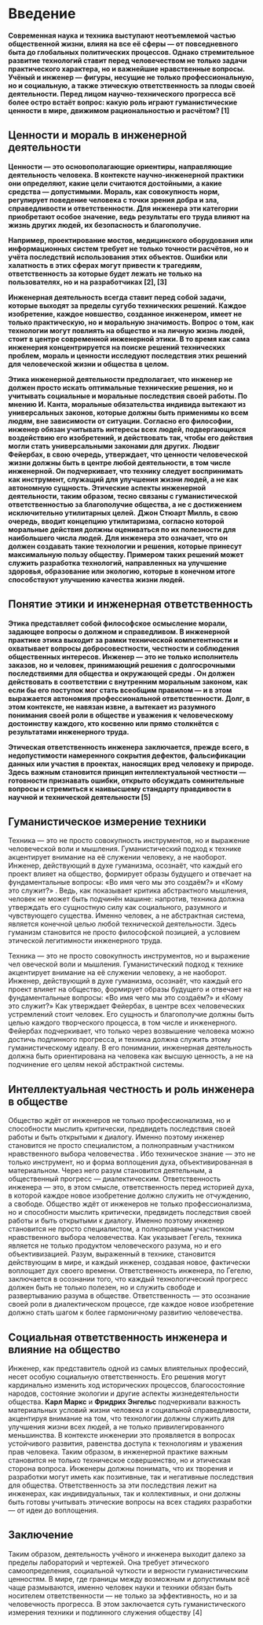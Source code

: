 # Введение

**Современная наука и техника выступают неотъемлемой частью общественной жизни, влияя на все её сферы — от повседневного быта до глобальных политических процессов. Однако стремительное развитие технологий ставит перед человечеством не только задачи практического характера, но и важнейшие нравственные вопросы. Учёный и инженер — фигуры, несущие не только профессиональную, но и социальную, а также этическую ответственность за плоды своей деятельности. Перед лицом научно-технического прогресса всё более остро встаёт вопрос: какую роль играют гуманистические ценности в мире, движимом рациональностью и расчётом? <!-- ВСТАВКА -->[1]<!-- /ВСТАВКА -->**

## **Ценности и мораль в инженерной деятельности**

**Ценности — это основополагающие ориентиры, направляющие деятельность человека. В контексте научно-инженерной практики они определяют, какие цели считаются достойными, а какие средства — допустимыми. Мораль, как совокупность норм, регулирует поведение человека с точки зрения добра и зла, справедливости и ответственности. Для инженера эти категории приобретают особое значение, ведь результаты его труда влияют на жизнь других людей, их безопасность и благополучие.**

**Например, проектирование мостов, медицинского оборудования или информационных систем требует не только точности расчётов, но и учёта последствий использования этих объектов. Ошибки или халатность в этих сферах могут привести к трагедиям, ответственность за которые будет лежать не только на пользователях, но и на разработчиках <!-- ВСТАВКА -->[2], [3]<!-- /ВСТАВКА -->**

**Инженерная деятельность всегда ставит перед собой задачи, которые выходят за пределы сугубо технических решений. Каждое изобретение, каждое новшество, созданное инженером, имеет не только практическую, но и моральную значимость. Вопрос о том, как технологии могут повлиять на общество и на личную жизнь людей, стоит в центре современной инженерной этики. В то время как сама инженерия концентрируется на поиске решений технических проблем, мораль и ценности исследуют последствия этих решений для человеческой жизни и общества в целом.**

**Этика инженерной деятельности предполагает, что инженер не должен просто искать оптимальные технические решения, но и учитывать социальные и моральные последствия своей работы. По мнению И. Канта, моральные обязательства индивида вытекают из универсальных законов, которые должны быть применимы ко всем людям, вне зависимости от ситуации. Согласно его философии, инженер обязан учитывать интересы всех людей, подвергающихся воздействию его изобретений, и действовать так, чтобы его действия могли стать универсальными законами для других.**
**Людвиг Фейербах, в свою очередь, утверждает, что ценности человеческой жизни должны быть в центре любой деятельности, в том числе инженерной. Он подчеркивает, что технику следует воспринимать как инструмент, служащий для улучшения жизни людей, а не как автономную сущность. Этические аспекты инженерной деятельности, таким образом, тесно связаны с гуманистической ответственностью за благополучие общества, а не с достижением исключительно утилитарных целей.**
**Джон Стюарт Милль, в свою очередь, вводит концепцию утилитаризма, согласно которой моральные действия должны оцениваться по их полезности для наибольшего числа людей. Для инженера это означает, что он должен создавать такие технологии и решения, которые принесут максимальную пользу обществу. Примером таких решений может служить разработка технологий, направленных на улучшение здоровья, образование или экологию, которые в конечном итоге способствуют улучшению качества жизни людей.**

## Понятие этики и инженерная ответственность

**Этика представляет собой философское осмысление морали, задающее вопросы о должном и справедливом. В инженерной практике этика выходит за рамки технической компетентности и охватывает вопросы добросовестности, честности и соблюдения общественных интересов. Инженер — это не только исполнитель заказов, но и человек, принимающий решения с долгосрочными последствиями для общества и окружающей среды <!-- ВСТАВКА -->. Он должен действовать в соответствии с внутренним моральным законом, как если бы его поступок мог стать всеобщим правилом — и в этом выражается автономия профессиональной ответственности. Долг, в этом контексте, не навязан извне, а вытекает из разумного понимания своей роли в обществе и уважения к человеческому достоинству каждого, кто косвенно или прямо столкнётся с результатами инженерного труда<!-- /ВСТАВКА -->.**


**Этическая ответственность инженера заключается, прежде всего, в недопустимости намеренного сокрытия дефектов, фальсификации данных или участия в проектах, наносящих вред человеку и природе. Здесь важным становится принцип интеллектуальной честности — готовности признавать ошибки, открыто обсуждать сомнительные вопросы и стремиться к наивысшему стандарту правдивости в научной и технической деятельности <!-- ВСТАВКА -->[5]<!-- /ВСТАВКА -->**




## Гуманистическое измерение техники

Техника — это не просто совокупность инструментов, но и выражение человеческой воли и мышления. Гуманистический подход к технике акцентирует внимание на её служении человеку, а не наоборот. Инженер, действующий в духе гуманизма, осознаёт, что каждый его проект влияет на общество, формирует образы будущего и отвечает на фундаментальные вопросы: «Во имя чего мы это создаём?» и «Кому это служит?» <!-- ВСТАВКА -->. Ведь, как показывает критика абстрактного мышления, человек не может быть подчинён машине: напротив, техника должна утверждать его сущностную силу как социального, разумного и чувствующего существа. Именно человек, а не абстрактная система, является конечной целью любой технической деятельности. Здесь гуманизм становится не просто философской позицией, а условием этической легитимности инженерного труда<!-- /ВСТАВКА -->.

Техника — это не просто совокупность инструментов, но и выражение чел овеческой воли и мышления. Гуманистический подход к технике акцентирует внимание на её служении человеку, а не наоборот. Инженер, действующий в духе гуманизма, осознаёт, что каждый его проект влияет на общество, формирует образы будущего и отвечает на фундаментальные вопросы: «Во имя чего мы это создаём?» и «Кому это служит?» <!-- ВСТАВКА --> Как утверждает Фейербах, в центре всех человеческих устремлений стоит человек. Его сущность и благополучие должны быть целью каждого творческого процесса, в том числе и инженерного. Фейербах подчеркивает, что только через возвышение человека можно достичь подлинного прогресса, и техника должна служить этому гуманистическому идеалу. В его понимании, инженерная деятельность должна быть ориентирована на человека как высшую ценность, а не на подчинение его целям некой абстрактной системы. <!-- /ВСТАВКА --> 



## Интеллектуальная честность и роль инженера в обществе

Общество ждёт от инженеров не только профессионализма, но и способности мыслить критически, предвидеть последствия своей работы и быть открытыми к диалогу. Именно поэтому инженер становится не просто специалистом, а полноправным участником нравственного выбора человечества <!-- ВСТАВКА -->. Ибо техническое знание — это не только инструмент, но и форма воплощения духа, объективированная в материальном. Через него разум становится деятельным, а общественный прогресс — диалектическим. Ответственность инженера — это, в этом смысле, ответственность перед историей духа, в которой каждое новое изобретение должно служить не отчуждению, а свободе<!-- /ВСТАВКА -->.
Общество ждёт от инженеров не только профессионализма, но и способности мыслить критически, предвидеть последствия своей работы и быть открытыми к диалогу. Именно поэтому инженер становится не просто специалистом, а полноправным участником нравственного выбора человечества. <!-- ВСТАВКА --> Как указывает Гегель, техника является не только продуктом человеческого разума, но и его объективизацией. Разум, выраженный в технике, становится действующим в мире, и каждый инженер, создавая новое, фактически воплощает дух своего времени. Ответственность инженера, по Гегелю, заключается в осознании того, что каждый технологический прогресс должен быть не только полезен, но и служить свободе и развертыванию разума в обществе. Ответственность — это осознание своей роли в диалектическом процессе, где каждое новое изобретение должно стать шагом к более гармоничному развитию человечества. <!-- /ВСТАВКА --> 

##  Социальная ответственность инженера и влияние на общество

Инженер, как представитель одной из самых влиятельных профессий, несет особую социальную ответственность. Его решения могут кардинально изменить ход исторических процессов, благосостояние народов, состояние экологии и другие аспекты жизнедеятельности общества.
**Карл Маркс** и **Фридрих Энгельс** подчеркивали важность материальных условий жизни человека и социальной справедливости, акцентируя внимание на том, что технологии должны служить для улучшения жизни всех людей, а не только привилегированного меньшинства. В контексте инженерии это проявляется в вопросах устойчивого развития, равенства доступа к технологиям и уважения прав человека.
Таким образом, в инженерной практике важным становится не только техническое совершенство, но и этическая сторона вопроса. Инженеры должны понимать, что их творения и разработки могут иметь как позитивные, так и негативные последствия для общества. Ответственность за эти последствия лежит на инженерах, как индивидуальных, так и коллективных, и они должны быть готовы учитывать этические вопросы на всех стадиях разработки — от идеи до воплощения.


## Заключение

Таким образом, деятельность учёного и инженера выходит далеко за пределы лабораторий и чертежей. Она требует этического самоопределения, социальной чуткости и верности гуманистическим ценностям. В мире, где границы между возможным и допустимым всё чаще размываются, именно человек науки и техники обязан быть носителем ответственности — не только за эффективность, но и за человечность прогресса. В этом заключается суть гуманистического измерения техники и подлинного служения обществу <!-- ВСТАВКА -->[4]<!-- /ВСТАВКА -->
